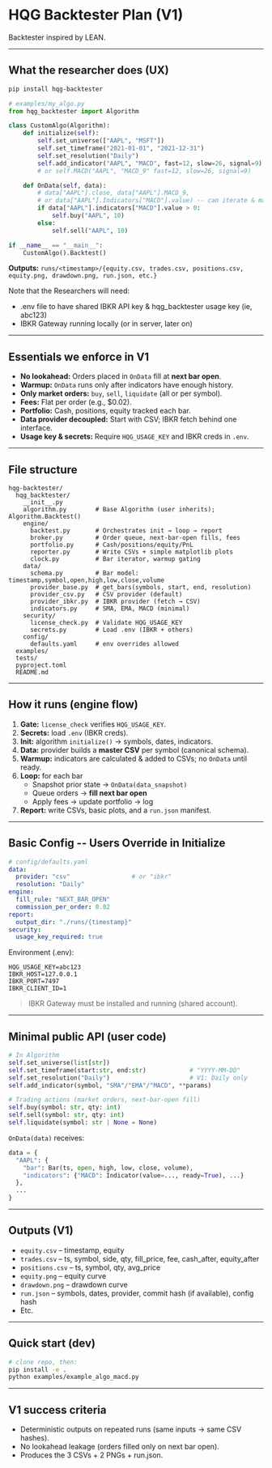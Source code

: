 # HQG Backtester Plan (V1)

Backtester inspired by LEAN.

---

## What the researcher does (UX)

```bash
pip install hqg-backtester
```

```python
# examples/my_algo.py
from hqg_backtester import Algorithm

class CustomAlgo(Algorithm):
    def initialize(self):
        self.set_universe(["AAPL", "MSFT"])
        self.set_timeframe("2021-01-01", "2021-12-31")
        self.set_resolution("Daily")
        self.add_indicator("AAPL", "MACD", fast=12, slow=26, signal=9) 
        # or self.MACD("AAPL", "MACD_9" fast=12, slow=26, signal=9)

    def OnData(self, data):
        # data["AAPL"].close, data["AAPL"].MACD_9, 
        # or data["AAPL"].Indicators["MACD"].value) -- can iterate & make less verbose
        if data["AAPL"].indicators["MACD"].value > 0:
            self.buy("AAPL", 10)
        else:
            self.sell("AAPL", 10)

if __name__ == "__main__":
    CustomAlgo().Backtest()
```

**Outputs:** `runs/<timestamp>/{equity.csv, trades.csv, positions.csv, equity.png, drawdown.png, run.json, etc.}`

Note that the Researchers will need:
*  .env file to have shared IBKR API key & hqg_backtester usage key (ie, abc123)
* IBKR Gateway running locally (or in server, later on)

---

## Essentials we enforce in V1

- **No lookahead:** Orders placed in `OnData` fill at **next bar open**.
- **Warmup:** `OnData` runs only after indicators have enough history.
- **Only market orders:** `buy`, `sell`, `liquidate` (all or per symbol).
- **Fees:** Flat per order (e.g., $0.02).
- **Portfolio:** Cash, positions, equity tracked each bar.
- **Data provider decoupled:** Start with CSV; IBKR fetch behind one interface.
- **Usage key & secrets:** Require `HQG_USAGE_KEY` and IBKR creds in `.env`.

---

## File structure

```
hqg-backtester/
  hqg_backtester/
    __init__.py
    algorithm.py        # Base Algorithm (user inherits); Algorithm.Backtest()
    engine/
      backtest.py       # Orchestrates init → loop → report
      broker.py         # Order queue, next-bar-open fills, fees
      portfolio.py      # Cash/positions/equity/PnL
      reporter.py       # Write CSVs + simple matplotlib plots
      clock.py          # Bar iterator, warmup gating
    data/
      schema.py         # Bar model: timestamp,symbol,open,high,low,close,volume
      provider_base.py  # get_bars(symbols, start, end, resolution)
      provider_csv.py   # CSV provider (default)
      provider_ibkr.py  # IBKR provider (fetch → CSV)
      indicators.py     # SMA, EMA, MACD (minimal)
    security/
      license_check.py  # Validate HQG_USAGE_KEY
      secrets.py        # Load .env (IBKR + others)
    config/
      defaults.yaml     # env overrides allowed
  examples/
  tests/
  pyproject.toml
  README.md
```

---

## How it runs (engine flow)

1) **Gate:** `license_check` verifies `HQG_USAGE_KEY`.  
2) **Secrets:** load `.env` (IBKR creds).  
3) **Init:** algorithm `initialize()` → symbols, dates, indicators.  
4) **Data:** provider builds a **master CSV** per symbol (canonical schema).  
5) **Warmup:** indicators are calculated & added to CSVs; no `OnData` until ready.  
6) **Loop:** for each bar  
   - Snapshot prior state → `OnData(data_snapshot)`  
   - Queue orders → **fill next bar open**  
   - Apply fees → update portfolio → log  
7) **Report:** write CSVs, basic plots, and a `run.json` manifest.

---

## Basic Config -- Users Override in Initialize

```yaml
# config/defaults.yaml
data:
  provider: "csv"                 # or "ibkr"
  resolution: "Daily"
engine:
  fill_rule: "NEXT_BAR_OPEN"
  commission_per_order: 0.02
report:
  output_dir: "./runs/{timestamp}"
security:
  usage_key_required: true
```

Environment (.env):
```
HQG_USAGE_KEY=abc123
IBKR_HOST=127.0.0.1
IBKR_PORT=7497
IBKR_CLIENT_ID=1
```

> IBKR Gateway must be installed and running (shared account).

---

## Minimal public API (user code)

```python
# In Algorithm
self.set_universe(list[str])
self.set_timeframe(start:str, end:str)            # "YYYY-MM-DD"
self.set_resolution("Daily")                      # V1: Daily only
self.add_indicator(symbol, "SMA"/"EMA"/"MACD", **params)

# Trading actions (market orders, next-bar-open fill)
self.buy(symbol: str, qty: int)
self.sell(symbol: str, qty: int)
self.liquidate(symbol: str | None = None)
```

`OnData(data)` receives:
```python
data = {
  "AAPL": {
    "bar": Bar(ts, open, high, low, close, volume),
    "indicators": {"MACD": Indicator(value=..., ready=True), ...}
  },
  ...
}
```

---

## Outputs (V1)

- `equity.csv` – timestamp, equity  
- `trades.csv` – ts, symbol, side, qty, fill_price, fee, cash_after, equity_after  
- `positions.csv` – ts, symbol, qty, avg_price  
- `equity.png` – equity curve  
- `drawdown.png` – drawdown curve  
- `run.json` – symbols, dates, provider, commit hash (if available), config hash
- Etc.

---

## Quick start (dev)

```bash
# clone repo, then:
pip install -e .
python examples/example_algo_macd.py
```

---

## V1 success criteria

- Deterministic outputs on repeated runs (same inputs → same CSV hashes).  
- No lookahead leakage (orders filled only on next bar open).  
- Produces the 3 CSVs + 2 PNGs + run.json.  
